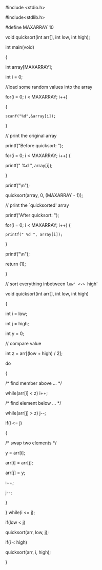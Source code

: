 #include <stdio.h>

#include<stdlib.h>

#define MAXARRAY 10

void quicksort(int arr[], int low, int high);

int main(void) 

{

int array[MAXARRAY];

int i = 0;

//load some random values into the array

for(i = 0; i < MAXARRAY; i++)

{

    scanf("%d",&array[i]);

}

    

// print the original array

printf("Before quicksort: ");

for(i = 0; i < MAXARRAY; i++) {

printf(" %d ", array[i]);

}

printf("\n");

quicksort(array, 0, (MAXARRAY - 1));

// print the `quicksorted' array

printf("After quicksort: ");

for(i = 0; i < MAXARRAY; i++) {

    printf(" %d ", array[i]);

}

printf("\n");

return (1);

}

// sort everything inbetween `low' <-> `high'

void quicksort(int arr[], int low, int high) 

{

int i = low;

int j = high;

int y = 0;

// compare value

int z = arr[(low + high) / 2];

do

{

/* find member above ... */

while(arr[i] < z) i++;

/* find element below ... */

while(arr[j] > z) j--;

if(i <= j)

{

/* swap two elements */

y = arr[i];

arr[i] = arr[j];

arr[j] = y;

i++;

j--;

}

} while(i <= j);

if(low < j)

quicksort(arr, low, j);

if(i < high)

quicksort(arr, i, high);

}
